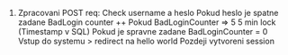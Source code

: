 1. Zpracovani POST req: 
   Check username a heslo
    Pokud heslo je spatne zadane
        BadLogin counter ++
        Pokud BadLoginCounter => 5
            5 min lock (Timestamp v SQL)
    Pokud je spravne zadane
        BadLoginCounter = 0
        Vstup do systemu > redirect na hello world
        Pozdeji vytvoreni session